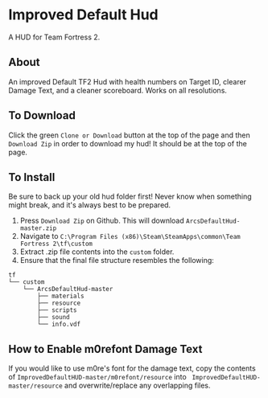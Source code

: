Improved Default Hud
=======

A HUD for Team Fortress 2.

About
-------

An improved Default TF2 Hud with health numbers on Target ID, clearer Damage Text, and a cleaner scoreboard. Works on all resolutions.

To Download
--------

Click the green `Clone or Download` button at the top of the page and then `Download Zip` in order to download my hud! It should be at the top of the page.

To Install
--------

Be sure to back up your old hud folder first! Never know when something might break, and it's always best to be prepared.

1. Press `Download Zip` on Github. This will download `ArcsDefaultHud-master.zip`
2. Navigate to `C:\Program Files (x86)\Steam\SteamApps\common\Team Fortress 2\tf\custom`
3. Extract .zip file contents into the `custom` folder.
4. Ensure that the final file structure resembles the following:
```
tf
└── custom
    └── ArcsDefaultHud-master
        ├── materials
        ├── resource
        ├── scripts
        ├── sound
        └── info.vdf
```

How to Enable m0refont Damage Text
--------
If you would like to use m0re's font for the damage text, copy the contents of `ImprovedDefaultHUD-master/m0refont/resource` into ` ImprovedDefaultHUD-master/resource` and overwrite/replace any overlapping files.
